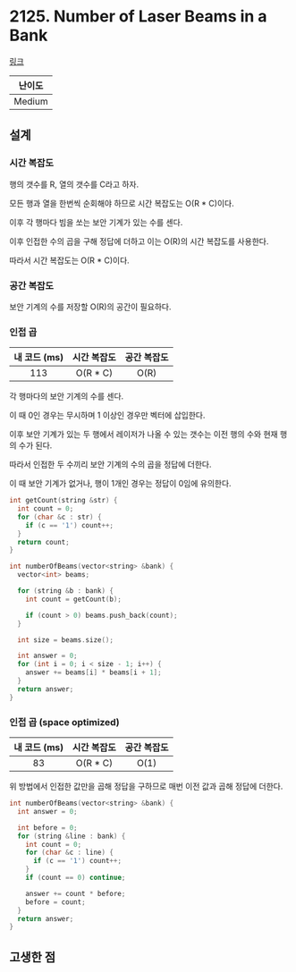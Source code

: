 # 2125. Number of Laser Beams in a Bank

[링크](https://leetcode.com/problems/number-of-laser-beams-in-a-bank/)

| 난이도 |
| :----: |
| Medium |

## 설계

### 시간 복잡도

행의 갯수를 R, 열의 갯수를 C라고 하자.

모든 행과 열을 한번씩 순회해야 하므로 시간 복잡도는 O(R \* C)이다.

이후 각 행마다 빔을 쏘는 보안 기계가 있는 수를 센다.

이후 인접한 수의 곱을 구해 정답에 더하고 이는 O(R)의 시간 복잡도를 사용한다.

따라서 시간 복잡도는 O(R \* C)이다.

### 공간 복잡도

보안 기계의 수를 저장할 O(R)의 공간이 필요하다.

### 인접 곱

| 내 코드 (ms) | 시간 복잡도 | 공간 복잡도 |
| :----------: | :---------: | :---------: |
|     113      |  O(R \* C)  |    O(R)     |

각 행마다의 보안 기계의 수를 센다.

이 때 0인 경우는 무시하며 1 이상인 경우만 벡터에 삽입한다.

이후 보안 기계가 있는 두 행에서 레이저가 나올 수 있는 갯수는 이전 행의 수와 현재 행의 수가 된다.

따라서 인접한 두 수끼리 보안 기계의 수의 곱을 정답에 더한다.

이 때 보안 기계가 없거나, 행이 1개인 경우는 정답이 0임에 유의한다.

```cpp
int getCount(string &str) {
  int count = 0;
  for (char &c : str) {
    if (c == '1') count++;
  }
  return count;
}

int numberOfBeams(vector<string> &bank) {
  vector<int> beams;

  for (string &b : bank) {
    int count = getCount(b);

    if (count > 0) beams.push_back(count);
  }

  int size = beams.size();

  int answer = 0;
  for (int i = 0; i < size - 1; i++) {
    answer += beams[i] * beams[i + 1];
  }
  return answer;
}
```

### 인접 곱 (space optimized)

| 내 코드 (ms) | 시간 복잡도 | 공간 복잡도 |
| :----------: | :---------: | :---------: |
|      83      |  O(R \* C)  |    O(1)     |

위 방법에서 인접한 값만을 곱해 정답을 구하므로 매번 이전 값과 곱해 정답에 더한다.

```cpp
int numberOfBeams(vector<string> &bank) {
  int answer = 0;

  int before = 0;
  for (string &line : bank) {
    int count = 0;
    for (char &c : line) {
      if (c == '1') count++;
    }
    if (count == 0) continue;

    answer += count * before;
    before = count;
  }
  return answer;
}
```

## 고생한 점
